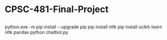 # CPSC-481-Final-Project

##
python.exe -m pip install --upgrade pip
pip install nltk
pip install scikit-learn nltk pandas
python chatbot.py
##
